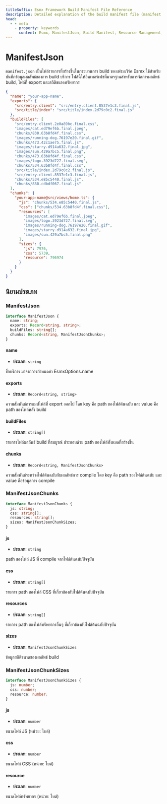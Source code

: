 ```yaml
---
titleSuffix: Esmx Framework Build Manifest File Reference
description: Detailed explanation of the build manifest file (manifest.json) structure in Esmx framework, including build artifact management, export file mapping, and resource statistics, helping developers understand and use the build system.
head:
  - - meta
    - property: keywords
      content: Esmx, ManifestJson, Build Manifest, Resource Management, Build Artifacts, File Mapping, API
---
```


# ManifestJson

`manifest.json` เป็นไฟล์รายการที่สร้างขึ้นในกระบวนการ build ของเฟรมเวิร์ค Esmx ใช้สำหรับบันทึกข้อมูลผลลัพธ์ของการ build บริการ ไฟล์นี้ให้อินเทอร์เฟซที่มาตรฐานสำหรับการจัดการผลลัพธ์ build, ไฟล์ที่ export และสถิติขนาดทรัพยากร

```json title="dist/client/manifest.json"
{
  "name": "your-app-name",
  "exports": {
    "src/entry.client": "src/entry.client.8537e1c3.final.js",
    "src/title/index": "src/title/index.2d79c0c2.final.js"
  },
  "buildFiles": [
    "src/entry.client.2e0a89bc.final.css",
    "images/cat.ed79ef6b.final.jpeg",
    "chunks/830.63b8fd4f.final.css",
    "images/running-dog.76197e20.final.gif",
    "chunks/473.42c1ae75.final.js",
    "images/starry.d914a632.final.jpg",
    "images/sun.429a7bc5.final.png",
    "chunks/473.63b8fd4f.final.css",
    "images/logo.3923d727.final.svg",
    "chunks/534.63b8fd4f.final.css",
    "src/title/index.2d79c0c2.final.js",
    "src/entry.client.8537e1c3.final.js",
    "chunks/534.e85c5440.final.js",
    "chunks/830.cdbdf067.final.js"
  ],
  "chunks": {
    "your-app-name@src/views/home.ts": {
      "js": "chunks/534.e85c5440.final.js",
      "css": ["chunks/534.63b8fd4f.final.css"],
      "resources": [
        "images/cat.ed79ef6b.final.jpeg",
        "images/logo.3923d727.final.svg",
        "images/running-dog.76197e20.final.gif",
        "images/starry.d914a632.final.jpg",
        "images/sun.429a7bc5.final.png"
      ],
      "sizes": {
        "js": 7976,
        "css": 5739,
        "resource": 796974
      }
    }
  }
}
```

## นิยามประเภท
### ManifestJson

```ts
interface ManifestJson {
  name: string;
  exports: Record<string, string>;
  buildFiles: string[];
  chunks: Record<string, ManifestJsonChunks>;
}
```

#### name

- **ประเภท**: `string`

ชื่อบริการ มาจากการกำหนดค่า EsmxOptions.name

#### exports

- **ประเภท**: `Record<string, string>`

ความสัมพันธ์การแมปไฟล์ที่ export ออกไป โดย key คือ path ของไฟล์ต้นฉบับ และ value คือ path ของไฟล์หลัง build

#### buildFiles

- **ประเภท**: `string[]`

รายการไฟล์ผลลัพธ์ build ที่สมบูรณ์ ประกอบด้วย path ของไฟล์ทั้งหมดที่สร้างขึ้น

#### chunks

- **ประเภท**: `Record<string, ManifestJsonChunks>`

ความสัมพันธ์ระหว่างไฟล์ต้นฉบับกับผลลัพธ์การ compile โดย key คือ path ของไฟล์ต้นฉบับ และ value คือข้อมูลการ compile

### ManifestJsonChunks

```ts
interface ManifestJsonChunks {
  js: string;
  css: string[];
  resources: string[];
  sizes: ManifestJsonChunkSizes;
}
```

#### js

- **ประเภท**: `string`

path ของไฟล์ JS ที่ compile จากไฟล์ต้นฉบับปัจจุบัน

#### css

- **ประเภท**: `string[]`

รายการ path ของไฟล์ CSS ที่เกี่ยวข้องกับไฟล์ต้นฉบับปัจจุบัน

#### resources

- **ประเภท**: `string[]`

รายการ path ของไฟล์ทรัพยากรอื่นๆ ที่เกี่ยวข้องกับไฟล์ต้นฉบับปัจจุบัน

#### sizes

- **ประเภท**: `ManifestJsonChunkSizes`

ข้อมูลสถิติขนาดของผลลัพธ์ build

### ManifestJsonChunkSizes

```ts
interface ManifestJsonChunkSizes {
  js: number;
  css: number;
  resource: number;
}
```

#### js

- **ประเภท**: `number`

ขนาดไฟล์ JS (หน่วย: ไบต์)

#### css

- **ประเภท**: `number`

ขนาดไฟล์ CSS (หน่วย: ไบต์)

#### resource

- **ประเภท**: `number`

ขนาดไฟล์ทรัพยากร (หน่วย: ไบต์)